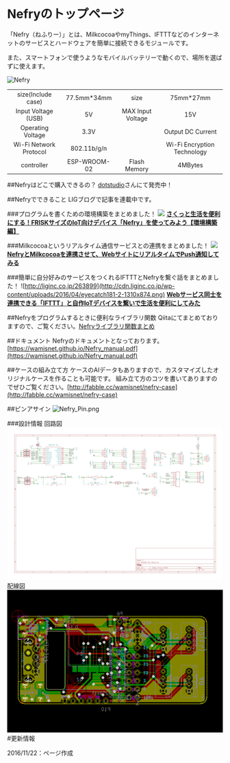 ﻿
# Nefryのトップページ
「Nefry（ねふりー）」とは、MilkcocoaやmyThings、IFTTTなどのインターネットのサービスとハードウェアを簡単に接続できるモジュールです。


また、スマートフォンで使うようなモバイルバッテリーで動くので、場所を選ばずに使えます。

![Nefry](https://qiita-image-store.s3.amazonaws.com/0/97208/95705e6e-e8e8-9f9d-6778-7de63860a01e.jpeg)

|||||
|:---:|:---:|:---:|:---:|
|size(Include case)|77.5mm*34mm|size|75mm*27mm|
|Input Voltage (USB)|5V|MAX Input Voltage|15V|
|Operating Voltage|3.3V||Output DC Current|1.5A|
|Wi-Fi Network Protocol|802.11b/g/n||Wi-Fi Encryption Technology|WEP/TKIP/AES|
|controller|ESP-WROOM-02|Flash Memory|4MBytes|




##Nefryはどこで購入できるの？
[dotstudio](https://dotstud.io/projects/nefry-connect-internet/)さんにて発売中！


##Nefryでできること
LIGブログで記事を連載中です。

###プログラムを書くための環境構築をまとめました！
![](http://cdn.liginc.co.jp/wp-content/uploads/2016/07/20160728-nefry.png)
[**さくっと生活を便利にする！FRISKサイズのIoT向けデバイス「Nefry」を使ってみよう【環境構築編】**](http://liginc.co.jp/298161)


###Milkcocoaというリアルタイム通信サービスとの連携をまとめました！
![](http://cdn.liginc.co.jp/wp-content/uploads/2016/06/eyecatch_160608_03_m.png)
[**NefryとMilkcocoaを連携させて、WebサイトにリアルタイムでPush通知してみる**](http://liginc.co.jp/282918)


###簡単に自分好みのサービスをつくれるIFTTTとNefryを繋ぐ話をまとめました！
![http://liginc.co.jp/263899](http://cdn.liginc.co.jp/wp-content/uploads/2016/04/eyecatch181-2-1310x874.png)
[**Webサービス同士を連携できる「IFTTT」と自作IoTデバイスを繋いで生活を便利にしてみた**](http://liginc.co.jp/263899)


##Nefryをプログラムするときに便利なライブラリ関数
Qiitaにてまとめておりますので、ご覧ください。[Nefryライブラリ関数まとめ](http://qiita.com/wamisnet/private/e44812eb6d6fded7af26)

##ドキュメント
Nefryのドキュメントとなっております。[https://wamisnet.github.io/Nefry_manual.pdf](https://wamisnet.github.io/Nefry_manual.pdf)

##ケースの組み立て方
ケースのAIデータもありますので、カスタマイズしたオリジナルケースを作ることも可能です。
組み立て方のコツを書いてありますのでぜひご覧ください。[http://fabble.cc/wamisnet/nefry-case](http://fabble.cc/wamisnet/nefry-case)

##ピンアサイン
![Nefry_Pin.png](https://qiita-image-store.s3.amazonaws.com/0/97208/ba4a18a9-c793-bca0-5d3a-da47eea8ef71.png)

###設計情報
回路図  
![回路図](img/nefrykr.png)  
配線図  
![配線図](img/nefrycr.png)  
#更新情報

2016/11/22：ページ作成
